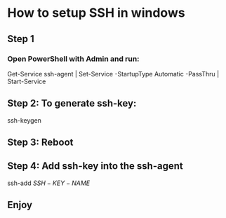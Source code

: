 # How to setup SSH in windows

## Step 1

### Open PowerShell with Admin and run: 
Get-Service ssh-agent | Set-Service -StartupType Automatic -PassThru | Start-Service

## Step 2: To generate ssh-key:
ssh-keygen

## Step 3: Reboot

## Step 4: Add ssh-key into the ssh-agent
ssh-add $SSH-KEY-NAME$

## Enjoy